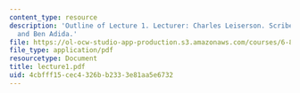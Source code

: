 ```yaml
---
content_type: resource
description: 'Outline of Lecture 1. Lecturer: Charles Leiserson. Scribe: Abhi Shelat
  and Ben Adida.'
file: https://ol-ocw-studio-app-production.s3.amazonaws.com/courses/6-895-theory-of-parallel-systems-sma-5509-fall-2003/4cbfff15cec4326bb2333e81aa5e6732_lecture1.pdf
file_type: application/pdf
resourcetype: Document
title: lecture1.pdf
uid: 4cbfff15-cec4-326b-b233-3e81aa5e6732
---
```

